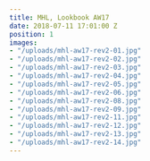 ```yaml
---
title: MHL, Lookbook AW17
date: 2018-07-11 17:01:00 Z
position: 1
images:
- "/uploads/mhl-aw17-rev2-01.jpg"
- "/uploads/mhl-aw17-rev2-02.jpg"
- "/uploads/mhl-aw17-rev2-03.jpg"
- "/uploads/mhl-aw17-rev2-04.jpg"
- "/uploads/mhl-aw17-rev2-05.jpg"
- "/uploads/mhl-aw17-rev2-06.jpg"
- "/uploads/mhl-aw17-rev2-08.jpg"
- "/uploads/mhl-aw17-rev2-09.jpg"
- "/uploads/mhl-aw17-rev2-11.jpg"
- "/uploads/mhl-aw17-rev2-12.jpg"
- "/uploads/mhl-aw17-rev2-13.jpg"
- "/uploads/mhl-aw17-rev2-14.jpg"
---
```


